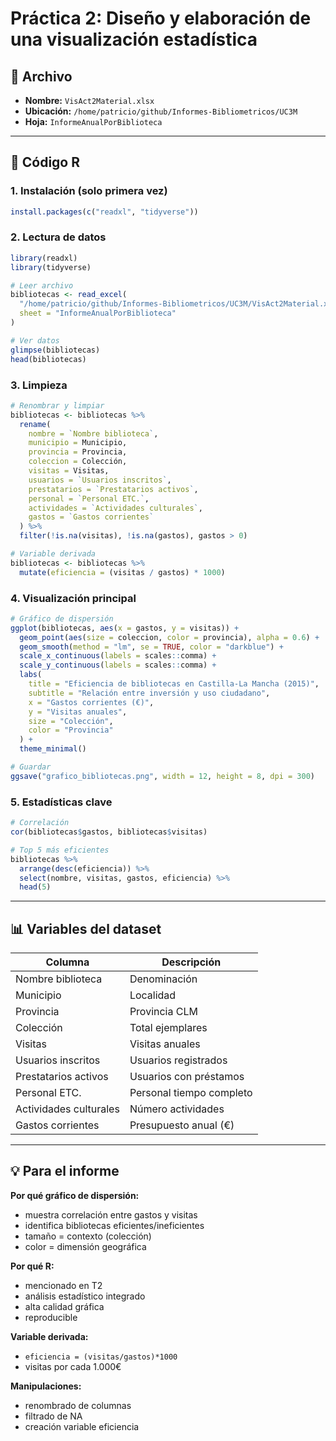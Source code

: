 # Práctica 2: Diseño y elaboración de una visualización estadística

## 📁 Archivo

- **Nombre:** `VisAct2Material.xlsx`
- **Ubicación:** `/home/patricio/github/Informes-Bibliometricos/UC3M`
- **Hoja:** `InformeAnualPorBiblioteca`

---

## 🔧 Código R

### 1. Instalación (solo primera vez)

```r
install.packages(c("readxl", "tidyverse"))
```

### 2. Lectura de datos

```r
library(readxl)
library(tidyverse)

# Leer archivo
bibliotecas <- read_excel(
  "/home/patricio/github/Informes-Bibliometricos/UC3M/VisAct2Material.xlsx",
  sheet = "InformeAnualPorBiblioteca"
)

# Ver datos
glimpse(bibliotecas)
head(bibliotecas)
```

### 3. Limpieza

```r
# Renombrar y limpiar
bibliotecas <- bibliotecas %>%
  rename(
    nombre = `Nombre biblioteca`,
    municipio = Municipio,
    provincia = Provincia,
    coleccion = Colección,
    visitas = Visitas,
    usuarios = `Usuarios inscritos`,
    prestatarios = `Prestatarios activos`,
    personal = `Personal ETC.`,
    actividades = `Actividades culturales`,
    gastos = `Gastos corrientes`
  ) %>%
  filter(!is.na(visitas), !is.na(gastos), gastos > 0)

# Variable derivada
bibliotecas <- bibliotecas %>%
  mutate(eficiencia = (visitas / gastos) * 1000)
```

### 4. Visualización principal

```r
# Gráfico de dispersión
ggplot(bibliotecas, aes(x = gastos, y = visitas)) +
  geom_point(aes(size = coleccion, color = provincia), alpha = 0.6) +
  geom_smooth(method = "lm", se = TRUE, color = "darkblue") +
  scale_x_continuous(labels = scales::comma) +
  scale_y_continuous(labels = scales::comma) +
  labs(
    title = "Eficiencia de bibliotecas en Castilla-La Mancha (2015)",
    subtitle = "Relación entre inversión y uso ciudadano",
    x = "Gastos corrientes (€)",
    y = "Visitas anuales",
    size = "Colección",
    color = "Provincia"
  ) +
  theme_minimal()

# Guardar
ggsave("grafico_bibliotecas.png", width = 12, height = 8, dpi = 300)
```

### 5. Estadísticas clave

```r
# Correlación
cor(bibliotecas$gastos, bibliotecas$visitas)

# Top 5 más eficientes
bibliotecas %>%
  arrange(desc(eficiencia)) %>%
  select(nombre, visitas, gastos, eficiencia) %>%
  head(5)
```

---

## 📊 Variables del dataset

| Columna | Descripción |
|---------|-------------|
| Nombre biblioteca | Denominación |
| Municipio | Localidad |
| Provincia | Provincia CLM |
| Colección | Total ejemplares |
| Visitas | Visitas anuales |
| Usuarios inscritos | Usuarios registrados |
| Prestatarios activos | Usuarios con préstamos |
| Personal ETC. | Personal tiempo completo |
| Actividades culturales | Número actividades |
| Gastos corrientes | Presupuesto anual (€) |

---

## 💡 Para el informe

**Por qué gráfico de dispersión:**
- muestra correlación entre gastos y visitas
- identifica bibliotecas eficientes/ineficientes
- tamaño = contexto (colección)
- color = dimensión geográfica

**Por qué R:**
- mencionado en T2
- análisis estadístico integrado
- alta calidad gráfica
- reproducible

**Variable derivada:**
- `eficiencia = (visitas/gastos)*1000`
- visitas por cada 1.000€

**Manipulaciones:**
- renombrado de columnas
- filtrado de NA
- creación variable eficiencia
